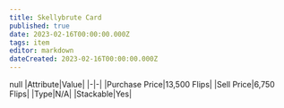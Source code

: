 ```yaml
---
title: Skellybrute Card
published: true
date: 2023-02-16T00:00:00.000Z
tags: item
editor: markdown
dateCreated: 2023-02-16T00:00:00.000Z
---
```


null
|Attribute|Value|
|-|-|
|Purchase Price|13,500 Flips|
|Sell Price|6,750 Flips|
|Type|N/A|
|Stackable|Yes|

